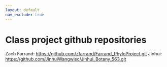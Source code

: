 ```yaml
---
layout: default
nav_exclude: true
---
```


# Class project github repositories

Zach Farrand: https://github.com/zfarrand/Farrand_PhyloProject.git
Jinhui: https://github.com/JinhuiWangwisc/Jinhui_Botany_563.git


